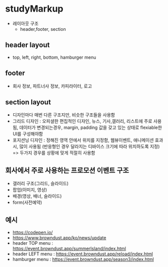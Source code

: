 # studyMarkup
- 레이아웃 구조
    - header,footer, section

## header layout  
- top, left, right, bottom, hamburger menu

## footer
- 회사 정보, 파트너사 정보, 카피라이터, 로고

## section layout
- 디자인마다 매번 다른 구조지만, 비슷한 구조들을 사용함
- 그리드 디자인 : 오피셜한 편집적인 디자인, 뉴스, 기사,갤러리, 리스트에 주로 사용됨, 데이터가 변경되는경우, margin, padding 값을 갖고 있는 상태로 flexiable한 UI를 구성해야함
- 포지션닝 디자인 : 정해진 영역 안에서 위치를 지정함, 웹뷰이벤트, 애니메이션 효과시, 많이 사용됨 (반응형인 경우 달라지는 디바이스 크기에 따라 위치하도록 지정)
=> 두가지 경우를 상황에 맞게 적절히 사용함

## 회사에서 주로 사용하는 프로모션 이벤트 구조
- 갤러리 구조(그리드, 슬라이드)
- 팝업(이미지, 영상)
- 배경(영상, 배너, 슬라이드)
- form(사전예약)


## 예시
- https://codepen.io/
- https://www.browndust.app/ko/news/update
- header TOP menu : https://event.browndust.app/summerIsland/index.html
- header LEFT menu : https://event.browndust.app/reload/index.html
- hamburger menu : https://event.browndust.app/season3/index.html

      
